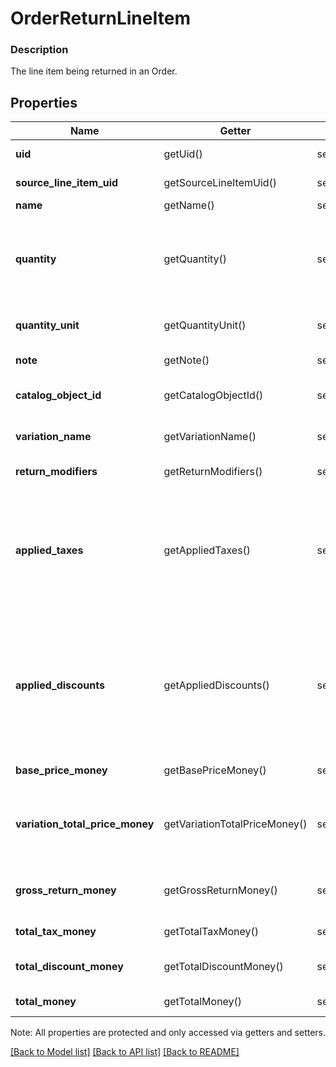 # OrderReturnLineItem

### Description

The line item being returned in an Order.

## Properties
Name | Getter | Setter | Type | Description | Notes
------------ | ------------- | ------------- | ------------- | ------------- | -------------
**uid** | getUid() | setUid($value) | **string** | Unique identifier for this return line item entry. | [optional] 
**source_line_item_uid** | getSourceLineItemUid() | setSourceLineItemUid($value) | **string** | &#x60;uid&#x60; of the LineItem in the original sale Order. | [optional] 
**name** | getName() | setName($value) | **string** | The name of the line item. | [optional] 
**quantity** | getQuantity() | setQuantity($value) | **string** | The quantity returned, formatted as a decimal number. For example: &#x60;\&quot;3\&quot;&#x60;.  Line items with a &#x60;quantity_unit&#x60; can have non-integer quantities. For example: &#x60;\&quot;1.70000\&quot;&#x60;. | 
**quantity_unit** | getQuantityUnit() | setQuantityUnit($value) | [**\SquareConnect\Model\OrderQuantityUnit**](OrderQuantityUnit.md) | The unit and precision that this return line item&#39;s quantity is measured in. | [optional] 
**note** | getNote() | setNote($value) | **string** | The note of the returned line item. | [optional] 
**catalog_object_id** | getCatalogObjectId() | setCatalogObjectId($value) | **string** | The &#x60;CatalogItemVariation&#x60; id applied to this returned line item. | [optional] 
**variation_name** | getVariationName() | setVariationName($value) | **string** | The name of the variation applied to this returned line item. | [optional] 
**return_modifiers** | getReturnModifiers() | setReturnModifiers($value) | [**\SquareConnect\Model\OrderReturnLineItemModifier[]**](OrderReturnLineItemModifier.md) | The &#x60;CatalogModifier&#x60;s applied to this line item. | [optional] 
**applied_taxes** | getAppliedTaxes() | setAppliedTaxes($value) | [**\SquareConnect\Model\OrderLineItemAppliedTax[]**](OrderLineItemAppliedTax.md) | The list of references to &#x60;OrderReturnTax&#x60; entities applied to the returned line item. Each &#x60;OrderLineItemAppliedTax&#x60; has a &#x60;tax_uid&#x60; that references the &#x60;uid&#x60; of a top-level &#x60;OrderReturnTax&#x60; applied to the returned line item. On reads, the amount applied is populated. | [optional] 
**applied_discounts** | getAppliedDiscounts() | setAppliedDiscounts($value) | [**\SquareConnect\Model\OrderLineItemAppliedDiscount[]**](OrderLineItemAppliedDiscount.md) | The list of references to &#x60;OrderReturnDiscount&#x60; entities applied to the returned line item. Each &#x60;OrderLineItemAppliedDiscount&#x60; has a &#x60;discount_uid&#x60; that references the &#x60;uid&#x60; of a top-level &#x60;OrderReturnDiscount&#x60; applied to the returned line item. On reads, the amount applied is populated. | [optional] 
**base_price_money** | getBasePriceMoney() | setBasePriceMoney($value) | [**\SquareConnect\Model\Money**](Money.md) | The base price for a single unit of the line item. | [optional] 
**variation_total_price_money** | getVariationTotalPriceMoney() | setVariationTotalPriceMoney($value) | [**\SquareConnect\Model\Money**](Money.md) | The total price of all item variations returned in this line item. Calculated as &#x60;base_price_money&#x60; multiplied by &#x60;quantity&#x60;. Does not include modifiers. | [optional] 
**gross_return_money** | getGrossReturnMoney() | setGrossReturnMoney($value) | [**\SquareConnect\Model\Money**](Money.md) | The gross return amount of money calculated as (item base price + modifiers price) * quantity. | [optional] 
**total_tax_money** | getTotalTaxMoney() | setTotalTaxMoney($value) | [**\SquareConnect\Model\Money**](Money.md) | The total tax amount of money to return for the line item. | [optional] 
**total_discount_money** | getTotalDiscountMoney() | setTotalDiscountMoney($value) | [**\SquareConnect\Model\Money**](Money.md) | The total discount amount of money to return for the line item. | [optional] 
**total_money** | getTotalMoney() | setTotalMoney($value) | [**\SquareConnect\Model\Money**](Money.md) | The total amount of money to return for this line item. | [optional] 

Note: All properties are protected and only accessed via getters and setters.

[[Back to Model list]](../../README.md#documentation-for-models) [[Back to API list]](../../README.md#documentation-for-api-endpoints) [[Back to README]](../../README.md)

